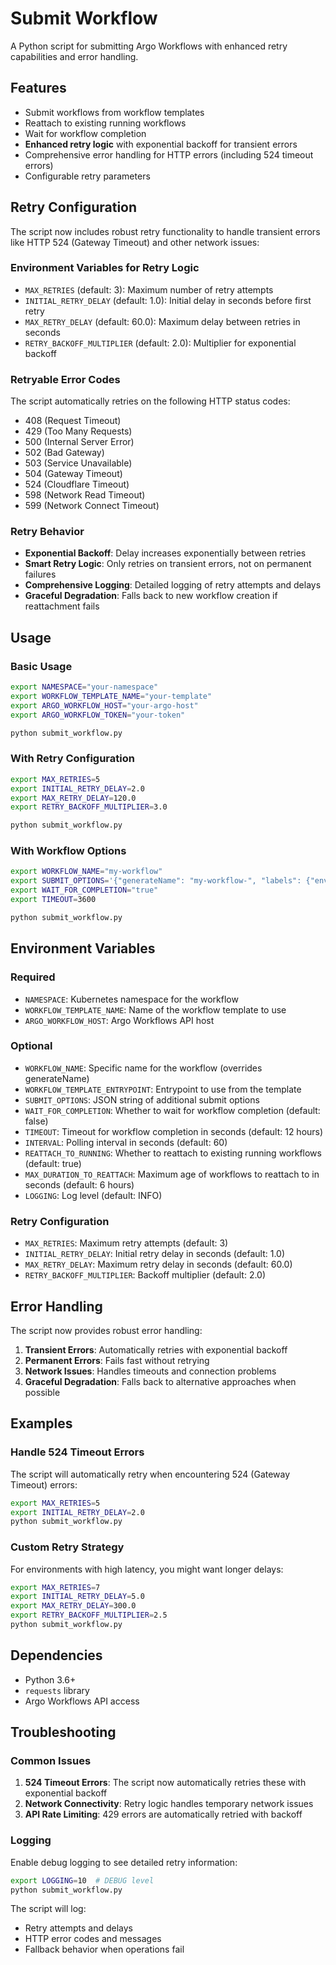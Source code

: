 # Submit Workflow

A Python script for submitting Argo Workflows with enhanced retry capabilities and error handling.

## Features

- Submit workflows from workflow templates
- Reattach to existing running workflows
- Wait for workflow completion
- **Enhanced retry logic** with exponential backoff for transient errors
- Comprehensive error handling for HTTP errors (including 524 timeout errors)
- Configurable retry parameters

## Retry Configuration

The script now includes robust retry functionality to handle transient errors like HTTP 524 (Gateway Timeout) and other network issues:

### Environment Variables for Retry Logic

- `MAX_RETRIES` (default: 3): Maximum number of retry attempts
- `INITIAL_RETRY_DELAY` (default: 1.0): Initial delay in seconds before first retry
- `MAX_RETRY_DELAY` (default: 60.0): Maximum delay between retries in seconds
- `RETRY_BACKOFF_MULTIPLIER` (default: 2.0): Multiplier for exponential backoff

### Retryable Error Codes

The script automatically retries on the following HTTP status codes:
- 408 (Request Timeout)
- 429 (Too Many Requests)
- 500 (Internal Server Error)
- 502 (Bad Gateway)
- 503 (Service Unavailable)
- 504 (Gateway Timeout)
- 524 (Cloudflare Timeout)
- 598 (Network Read Timeout)
- 599 (Network Connect Timeout)

### Retry Behavior

- **Exponential Backoff**: Delay increases exponentially between retries
- **Smart Retry Logic**: Only retries on transient errors, not on permanent failures
- **Comprehensive Logging**: Detailed logging of retry attempts and delays
- **Graceful Degradation**: Falls back to new workflow creation if reattachment fails

## Usage

### Basic Usage

```bash
export NAMESPACE="your-namespace"
export WORKFLOW_TEMPLATE_NAME="your-template"
export ARGO_WORKFLOW_HOST="your-argo-host"
export ARGO_WORKFLOW_TOKEN="your-token"

python submit_workflow.py
```

### With Retry Configuration

```bash
export MAX_RETRIES=5
export INITIAL_RETRY_DELAY=2.0
export MAX_RETRY_DELAY=120.0
export RETRY_BACKOFF_MULTIPLIER=3.0

python submit_workflow.py
```

### With Workflow Options

```bash
export WORKFLOW_NAME="my-workflow"
export SUBMIT_OPTIONS='{"generateName": "my-workflow-", "labels": {"env": "prod"}}'
export WAIT_FOR_COMPLETION="true"
export TIMEOUT=3600

python submit_workflow.py
```

## Environment Variables

### Required
- `NAMESPACE`: Kubernetes namespace for the workflow
- `WORKFLOW_TEMPLATE_NAME`: Name of the workflow template to use
- `ARGO_WORKFLOW_HOST`: Argo Workflows API host

### Optional
- `WORKFLOW_NAME`: Specific name for the workflow (overrides generateName)
- `WORKFLOW_TEMPLATE_ENTRYPOINT`: Entrypoint to use from the template
- `SUBMIT_OPTIONS`: JSON string of additional submit options
- `WAIT_FOR_COMPLETION`: Whether to wait for workflow completion (default: false)
- `TIMEOUT`: Timeout for workflow completion in seconds (default: 12 hours)
- `INTERVAL`: Polling interval in seconds (default: 60)
- `REATTACH_TO_RUNNING`: Whether to reattach to existing running workflows (default: true)
- `MAX_DURATION_TO_REATTACH`: Maximum age of workflows to reattach to in seconds (default: 6 hours)
- `LOGGING`: Log level (default: INFO)

### Retry Configuration
- `MAX_RETRIES`: Maximum retry attempts (default: 3)
- `INITIAL_RETRY_DELAY`: Initial retry delay in seconds (default: 1.0)
- `MAX_RETRY_DELAY`: Maximum retry delay in seconds (default: 60.0)
- `RETRY_BACKOFF_MULTIPLIER`: Backoff multiplier (default: 2.0)

## Error Handling

The script now provides robust error handling:

1. **Transient Errors**: Automatically retries with exponential backoff
2. **Permanent Errors**: Fails fast without retrying
3. **Network Issues**: Handles timeouts and connection problems
4. **Graceful Degradation**: Falls back to alternative approaches when possible

## Examples

### Handle 524 Timeout Errors

The script will automatically retry when encountering 524 (Gateway Timeout) errors:

```bash
export MAX_RETRIES=5
export INITIAL_RETRY_DELAY=2.0
python submit_workflow.py
```

### Custom Retry Strategy

For environments with high latency, you might want longer delays:

```bash
export MAX_RETRIES=7
export INITIAL_RETRY_DELAY=5.0
export MAX_RETRY_DELAY=300.0
export RETRY_BACKOFF_MULTIPLIER=2.5
python submit_workflow.py
```

## Dependencies

- Python 3.6+
- `requests` library
- Argo Workflows API access

## Troubleshooting

### Common Issues

1. **524 Timeout Errors**: The script now automatically retries these with exponential backoff
2. **Network Connectivity**: Retry logic handles temporary network issues
3. **API Rate Limiting**: 429 errors are automatically retried with backoff

### Logging

Enable debug logging to see detailed retry information:

```bash
export LOGGING=10  # DEBUG level
python submit_workflow.py
```

The script will log:
- Retry attempts and delays
- HTTP error codes and messages
- Fallback behavior when operations fail
